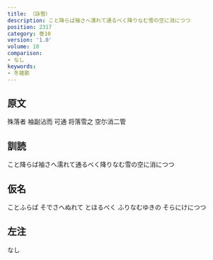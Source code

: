 ```yaml
---
title: （詠雪）
description: こと降らば袖さへ濡れて通るべく降りなむ雪の空に消につつ
position: 2317
category: 巻10
version: '1.0'
volume: 10
comparison:
- なし
keywords:
- 冬雑歌
---
```


## 原文

殊落者 袖副沾而 可通 将落雪之 空尓消二管

## 訓読

こと降らば袖さへ濡れて通るべく降りなむ雪の空に消につつ

## 仮名

ことふらば そでさへぬれて とほるべく ふりなむゆきの そらにけにつつ

## 左注

なし
